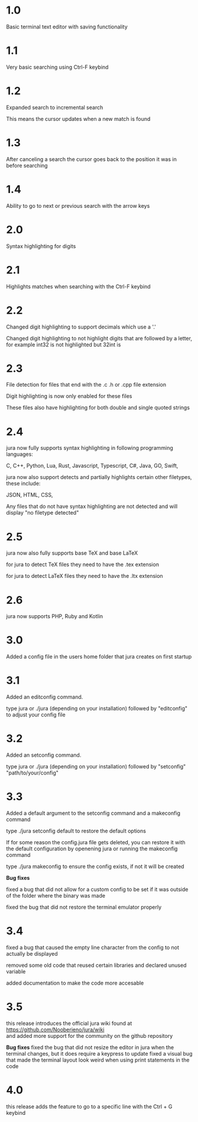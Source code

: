# 1.0
Basic terminal text editor with saving functionality

# 1.1
Very basic searching using Ctrl-F keybind

# 1.2
Expanded search to incremental search

This means the cursor updates when a new match is found

# 1.3
After canceling a search the cursor goes back to the position it was in before searching

# 1.4
Ability to go to next or previous search with the arrow keys

# 2.0
Syntax highlighting for digits

# 2.1
Highlights matches when searching with the Ctrl-F keybind

# 2.2
Changed digit highlighting to support decimals which use a '.' 

Changed digit highlighting to not highlight digits that are followed by a letter, for example int32 is not highlighted but 32int is

# 2.3
File detection for files that end with the .c .h or .cpp file extension

Digit highlighting is now only enabled for these files

These files also have highlighting for both double and single quoted strings

# 2.4
jura now fully supports syntax highlighting in following programming languages:

C,
C++,
Python,
Lua,
Rust,
Javascript,
Typescript,
C#,
Java,
GO,
Swift,

jura now also support detects and partially highlights certain other filetypes, these include:

JSON,
HTML,
CSS,

Any files that do not have syntax highlighting are not detected and will display "no filetype detected"

# 2.5
jura now also fully supports base TeX and base LaTeX

for jura to detect TeX files they need to have the .tex extension

for jura to detect LaTeX files they need to have the .ltx extension

# 2.6
jura now supports PHP, Ruby and Kotlin

# 3.0
Added a config file in the users home folder that jura creates on first startup

# 3.1
Added an editconfig command. 

type jura or ./jura (depending on your installation) followed by "editconfig" to adjust your config file

# 3.2
Added an setconfig command. 

type jura or ./jura (depending on your installation) followed by "setconfig" "path/to/your/config"

# 3.3
Added a default argument to the setconfig command and a makeconfig command

type ./jura setconfig default to restore the default options

If for some reason the config.jura file gets deleted, you can restore it with the default configuration by openening jura or running the makeconfig command

type ./jura makeconfig to ensure the config exists, if not it will be created

**Bug fixes**

fixed a bug that did not allow for a custom config to be set if it was outside of the folder where the binary was made

fixed the bug that did not restore the terminal emulator properly

# 3.4
fixed a bug that caused the empty line character from the config to not actually be displayed

removed some old code that reused certain libraries and declared unused variable

added documentation to make the code more accesable

# 3.5
this release introduces the official jura wiki found at https://github.com/Nooberieno/jura/wiki  
and added more support for the community on the github repository

**Bug fixes**
fixed the bug that did not resize the editor in jura when the terminal changes, but it does require a keypress to update
fixed a visual bug that made the terminal layout look weird when using print statements in the code

# 4.0
this release adds the feature to go to a specific line with the Ctrl + G keybind